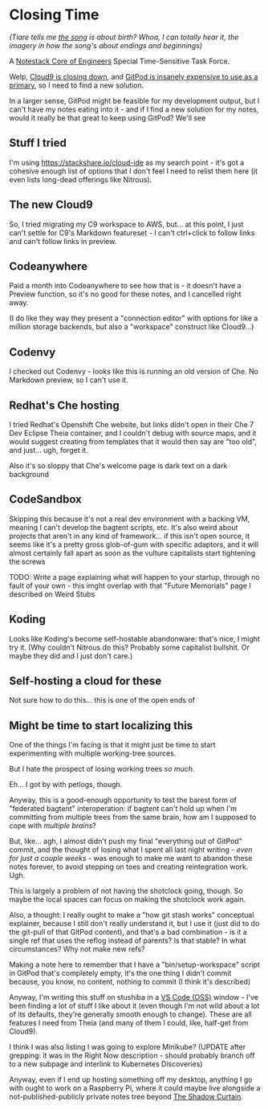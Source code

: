 # Closing Time

*(Tiare tells me [the song](https://www.youtube.com/watch?v=xGytDsqkQY8) is about birth? Whoa, I can totally hear it, the imagery in how the song's about endings and beginnings)*

A [Notestack Core of Engineers](63p2w-vj7t2-baaa8-r76as-nntma) Special Time-Sensitive Task Force.

Welp, [Cloud9 is closing down](y8mrm-5zwbk-wjaa1-m8y0r-3e66h), and [GitPod is insanely expensive to use as a primary](a0c3k-3zt2d-e59hb-6p83z-4tpm1), so I need to find a new solution.

In a larger sense, GitPod might be feasible for my development output, but I can't have my notes eating into it - and if I find a new solution for my notes, would it really be that great to keep using GitPod? We'll see

## Stuff I tried

I'm using https://stackshare.io/cloud-ide as my search point - it's got a cohesive enough list of options that I don't feel I need to relist them here (it even lists long-dead offerings like Nitrous).

## The new Cloud9

So, I tried migrating my C9 workspace to AWS, but... at this point, I just can't settle for C9's Markdown featureset - I can't ctrl+click to follow links and can't follow links in preview.

## Codeanywhere

Paid a month into Codeanywhere to see how that is - it doesn't have a Preview function, so it's no good for these notes, and I cancelled right away.

(I do like they way they present a "connection editor" with options for like a million storage backends, but also a "workspace" construct like Cloud9...)

## Codenvy

I checked out Codenvy - looks like this is running an old version of Che. No Markdown preview, so I can't use it.

## Redhat's Che hosting

I tried Redhat's Openshift Che website, but links didn't open in their Che 7 Dev Eclipse Theia container, and I couldn't debug with source maps, and it would suggest creating from templates that it would then say are "too old", and just... ugh, forget it.

Also it's so sloppy that Che's welcome page is dark text on a dark background

## CodeSandbox

Skipping this because it's not a real dev environment with a backing VM, meaning I can't develop the bagtent scripts, etc. It's also weird about projects that aren't in any kind of framework... if this isn't open source, it seems like it's a pretty gross glob-of-gum with specific adaptors, and it will almost certainly fall apart as soon as the vulture capitalists start tightening the screws

TODO: Write a page explaining what will happen to your startup, through no fault of your own - this imght overlap with that "Future Memorials" page I described on Weird Stubs

## Koding

Looks like Koding's become self-hostable abandonware: that's nice, I might try it. (Why couldn't Nitrous do this? Probably some capitalist bullshit. Or maybe they did and I just don't care.)

## Self-hosting a cloud for these

Not sure how to do this... this is one of the open ends of

## Might be time to start localizing this

One of the things I'm facing is that it might just be time to start experimenting with multiple working-tree sources.

But I hate the prospect of losing working trees *so much*.

Eh... I got by with petlogs, though.

Anyway, this is a good-enough opportunity to test the barest form of "federated bagtent" interoperation: if bagtent can't hold up when I'm committing from multiple trees from the same brain, how am I supposed to cope with *multiple brains*?

But, like... agh, I almost didn't push my final "everything out of GitPod" commit, and the thought of losing what I spent all last night writing - *even for just a couple weeks* - was enough to make me want to abandon these notes forever, to avoid stepping on toes and creating reintegration work. Ugh.

This is largely a problem of not having the shotclock going, though. So maybe the local spaces can focus on making the shotclock work again.

Also, a thought: I really ought to make a "how git stash works" conceptual explainer, because I still don't really understand it, but I use it (just did to do the git-pull of that GitPod content), and that's a bad combination - is it a single ref that uses the reflog instead of parents? Is that stable? In what circumstances? Why not make new refs?

Making a note here to remember that I have a "bin/setup-workspace" script in GitPod that's completely empty, it's the one thing I didn't commit because, you know, no content, nothing to commit (I think it's described)

Anyway, I'm writing this stuff on stushiba in a [VS Code (OSS)](ef70t-zvnhr-8faw2-p3fs5-5qwrd) window - I've been finding a lot of stuff I like about it (even though I'm not wild about a lot of its defaults, they're generally smooth enough to change). These are all features I need from Theia (and many of them I could, like, half-get from Cloud9).

I think I was also listing I was going to explore Minikube? (UPDATE after grepping: it was in the Right Now description - should probably branch off to a new subpage and interlink to Kubernetes Discoveries)

Anyway, even if I end up hosting something off my desktop, anything I go with ought to work on a Raspberry Pi, where it could maybe live alongside a not-published-publicly private notes tree beyond [The Shadow Curtain](wm7ba-3ycgc-wn8h2-pjnsv-xny45).
